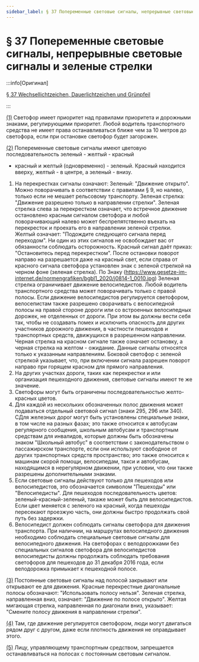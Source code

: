 ```yaml
---
sidebar_label: § 37 Попеременные световые сигналы, непрерывные световые сигналы и зеленые стрелки
---
```


# § 37 Попеременные световые сигналы, непрерывные световые сигналы и зеленые стрелки

:::info[Оригинал]

[§ 37 Wechsellichtzeichen, Dauerlichtzeichen und Grünpfeil](https://www.gesetze-im-internet.de/stvo_2013/__37.html)

:::


<span id="1">[(1)](#1)</span> Светофор имеет приоритет над правилами приоритета и дорожными знаками, регулирующими
приоритет. Любой водитель транспортного средства не имеет права останавливаться ближе чем за 10 метров до светофора, если при остановке светофор будет загорожен.


<span id="2">[(2)](#2)</span> Попеременные световые сигналы имеют цветовую последовательность зеленый - желтый - красный
- красный и желтый (одновременно) - зеленый. Красный находится вверху, желтый - в центре, а зеленый - внизу.
1. На перекрестках сигналы означают:
Зеленый: "Движение открыто".
Можно поворачивать в соответствии с правилами § 9, но налево, только если не мешает рельсовому транспорту.
Зеленая стрелка: "Движение разрешено только в направлении стрелки".
Зеленая стрелка слева за перекрестком означает, что встречное движение остановлено красным сигналом светофора и любой поворачивающий налево может беспрепятственно въехать на перекресток и проехать его в направлении зеленой стрелки.
Желтый означает: "Подождите следующего сигнала перед переходом".
Ни один из этих сигналов не освобождает вас от обязанности соблюдать осторожность.
Красный сигнал даёт приказ: "Остановитесь перед перекрестком".
После остановки поворот направо на разрешается даже на красный свет, если справа от красного сигнала светофора установлен знак с зеленой стрелкой на черном фоне (зеленая стрелка).
По Знаку (https://www.gesetze-im-internet.de/normengrafiken/bgbl1_2020/j0814-1_0010.jpg) Зеленая стрелка ограничивает движение велосипедистов.
Любой водитель транспортного средства может поворачивать только с правой полосы. Если движение велосипедистов регулируется светофором, велосепистам также разрешено сворачивать  с велосипедной полосы на правой стороне дороги или со встроенных велосипедных дорожек, не отделенных от дороги. При этом вы должны вести себя так, чтобы не создавать помех и исключить опасность для других участников дорожного движения, в частности пешеходов и транспортных средств, движущихся в разрешенном направлении.
Черная стрелка на красном сигнале также означает остановку, а  черная стрелка на желтом - ожидание. Данные сигналы относятся только к указанным направлениям.
Боковой светофор с зеленой стрелкой указывает, что, при включении сигнала разрешен поворот направо при горящем красном для прямого направления.
2. На других участках дороги, таких как перекрестки и или организация пешеходного движения, световые сигналы имеют те же значение.
3. Светофоры могут быть ограничены последовательностью желто-красных цветов.
4. Для каждой из нескольких обозначенных полос движения может подаваться отдельный световой сигнал (знаки 295, 296 или 340). СДля железных дорог могут быть установлены специальные знаки, в том числе на разных фазах; это также относится к автобусам регулярного сообщения, школьным автобусам и транспортным средствам для инвалидов, которые должны быть обозначены знаком "Школьный автобус" в соответствии с законодательством о пассажирском транспорте, если они используют свободное от других транспортных средств пространство; это также относится к машинам скорой помощи, велосипедам, такси и автобусам, находящимся в нерегулярном движении,  при условии, что они также разрешены дополнительными знаками.
6. Если световые сигналы действуют только для пешеходов или велосипедистов, это обозначается символом  "Пешеходы" или "Велосипедисты". Для пешеходов последовательность цветов: зеленый-красный-зеленый, такаже может быть для велосипедистов. Если цвет меняется с зеленого на красный, когда пешеходы пересекают проезжую часть, они должны быстро продолжать свой путь без задержки.
7. Велосипедист должен соблюдать сигналы светофора для движения транспорта. При наличнии, на маршрутах велосипедного движения необходимо соблюдать специальные световые сигналы для велосипедного движения.  На светофорах с велодорожками без специальных сигналов светофора для велосипедистов велосипедисты должны продолжать соблюдать требования светофоров для пешеходов до 31 декабря 2016 года, если велодорожка примыкает к пешеходной полосе.

<span id="3">[(3)](#3)</span> Постоянные световые сигналы над полосой закрывают или открывают ее для движения.
Красные перекрестные диагональные полосы обозначают:
"Использовать полосу нельзя".
Зеленая стрелка, направленная вниз, означает:
"Движение по полосе открыто".
Желтая мигающая стрелка, направленная по диагонали вниз, указывает:
"Смените полосу движения в направлении стрелки".

<span id="4">[(4)](#4)</span> Там, где движение регулируется светофором, люди могут двигаться рядом друг с другом, даже если плотность движения не оправдывает этого.

<span id="5">[(5)](#5)</span>  Лицу, управляющему транспортным средством, запрещается останавливаться на полосах с постоянным световым сигналом.
